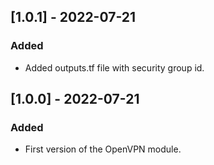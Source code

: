 ## [1.0.1] - 2022-07-21

### Added

- Added outputs.tf file with security group id.

## [1.0.0] - 2022-07-21

### Added

- First version of the OpenVPN module.
